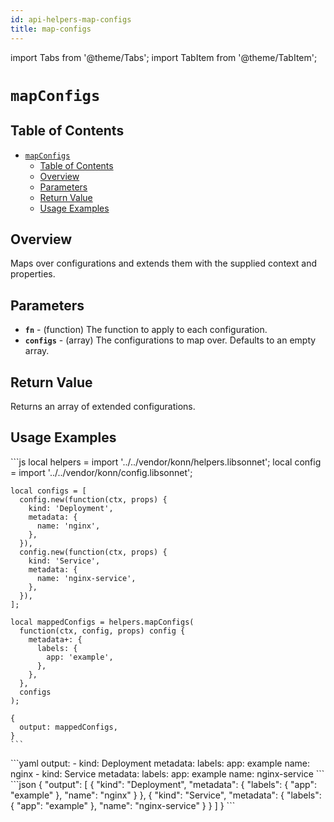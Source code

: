```yaml
---
id: api-helpers-map-configs
title: map-configs
---
```


import Tabs from '@theme/Tabs';
import TabItem from '@theme/TabItem';

# `mapConfigs`

## Table of Contents
- [`mapConfigs`](#mapconfigs)
  - [Table of Contents](#table-of-contents)
  - [Overview](#overview)
  - [Parameters](#parameters)
  - [Return Value](#return-value)
  - [Usage Examples](#usage-examples)

## Overview
Maps over configurations and extends them with the supplied context and properties.

## Parameters
- **`fn`** - (function) The function to apply to each configuration.
- **`configs`** - (array) The configurations to map over. Defaults to an empty array.

## Return Value
Returns an array of extended configurations.

## Usage Examples

<Tabs>
  <TabItem value="jsonnet" label="Jsonnet" default>
    ```js
    local helpers = import '../../vendor/konn/helpers.libsonnet';
    local config = import '../../vendor/konn/config.libsonnet';

    local configs = [
      config.new(function(ctx, props) {
        kind: 'Deployment',
        metadata: {
          name: 'nginx',
        },
      }),
      config.new(function(ctx, props) {
        kind: 'Service',
        metadata: {
          name: 'nginx-service',
        },
      }),
    ];

    local mappedConfigs = helpers.mapConfigs(
      function(ctx, config, props) config {
        metadata+: {
          labels: {
            app: 'example',
          },
        },
      },
      configs
    );

    {
      output: mappedConfigs,
    }
    ```
  </TabItem>
  <TabItem value="yaml" label="YAML Output">
    ```yaml
    output:
      - kind: Deployment
        metadata:
          labels:
            app: example
          name: nginx
      - kind: Service
        metadata:
          labels:
            app: example
          name: nginx-service
    ```
  </TabItem>
  <TabItem value="json" label="JSON Output">
    ```json
    {
       "output": [
          {
             "kind": "Deployment",
             "metadata": {
                "labels": {
                   "app": "example"
                },
                "name": "nginx"
             }
          },
          {
             "kind": "Service",
             "metadata": {
                "labels": {
                   "app": "example"
                },
                "name": "nginx-service"
             }
          }
       ]
    }
    ```
  </TabItem>
</Tabs>